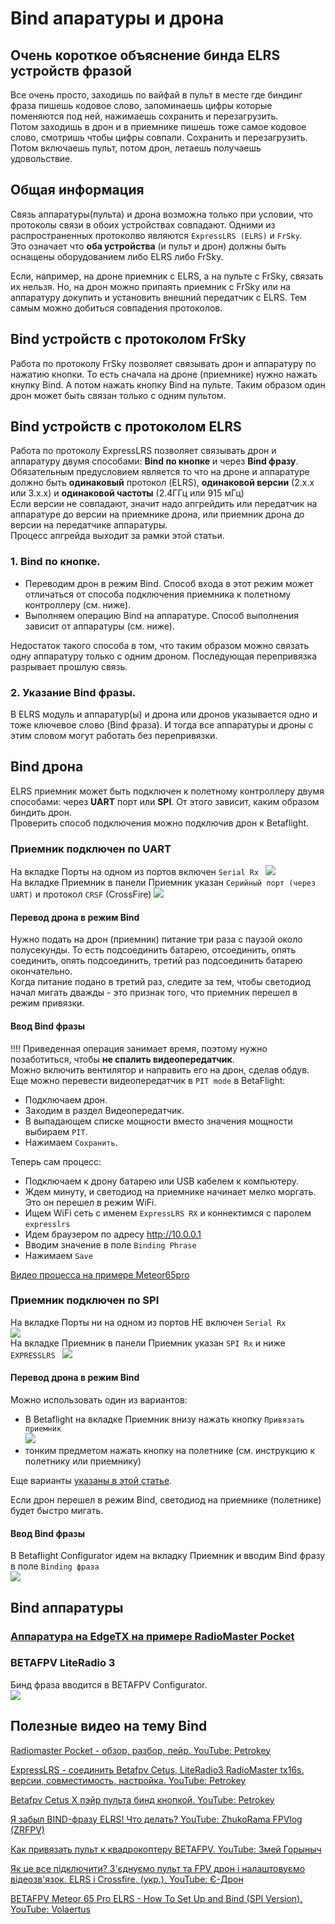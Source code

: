 # Bind апаратуры и дрона

## Очень короткое объяснение бинда ELRS устройств фразой
Все очень просто, заходишь по вайфай в пульт в месте где биндинг фраза пишешь кодовое слово, запоминаешь цифры которые поменяются под ней, нажимаешь сохранить и перезагрузить.  
Потом заходишь в дрон и в приемнике пишешь тоже самое кодовое слово, смотришь чтобы цифры совпали. Сохранить и перезагрузить.  
Потом включаешь пульт, потом дрон, летаешь получаешь удовольствие.

## Общая информация
Связь аппаратуры(пульта) и дрона возможна только при условии, что протоколы связи в обоих устройствах совпадают. Одними из распространенных протоколво являются `ExpressLRS (ELRS)` и `FrSky`.  
Это означает что **оба устройства** (и пульт и дрон) должны быть оснащены оборудованием либо ELRS либо FrSky.  

Если, например, на дроне приемник с ELRS, а на пульте с FrSky, связать их нельзя. Но, на дрон можно припаять приемник с FrSky или на аппаратуру докупить и установить внешний передатчик с ELRS. Тем самым можно добиться совпадения протоколов.

## Bind устройств с протоколом FrSky
Работа по протоколу FrSky позволяет связывать дрон и аппаратуру по нажатию кнопки. То есть сначала на дроне (приемнике) нужно нажать кнупку Bind. А потом нажать кнопку Bind на пульте. Таким образом один дрон может быть связан только с одним пультом. 

## Bind устройств с протоколом ELRS
Работа по протоколу ExpressLRS позволяет связывать дрон и аппаратуру двумя способами: **Bind по кнопке** и через **Bind фразу**.  
Обязательным предусловием является то что на дроне и аппаратуре должно быть **одинаковый** протокол (ELRS), **одинаковой версии** (2.х.х или 3.х.х) и **одинаковой частоты** (2.4ГГц или 915 мГц)  
Если версии не совпадают, значит надо апгрейдить или передатчик на аппаратуре до версии на приемнике дрона, или приемник дрона до версии на передатчике аппаратуры.  
Процесс апгрейда выходит за рамки этой статьи.
 
### 1. Bind по кнопке.  
 - Переводим дрон в режим Bind. Способ входа в этот режим может отличаться от способа подключения приемника к полетному контроллеру (см. ниже).  
 - Выполняем операцию Bind на аппаратуре. Способ  выполнения зависит от аппаратуры (см. ниже).  
 
Недостаток такого способа в том, что таким образом можно связать одну аппаратуру только с одним дроном. Последующая перепривязка разрывает прошлую связь.

### 2. Указание Bind фразы.  
В ELRS модуль и аппаратур(ы) и дрона или дронов указывается одно и тоже ключевое слово (Bind фраза). И тогда все аппаратуры и дроны с этим словом могут работать без перепривязки.  

## Bind дрона
ELRS приемник может быть подключен к полетному контроллеру двумя способами: через **UART** порт или **SPI**. От этого зависит, каким образом биндить дрон.  
Проверить способ подключения можно подключив дрон к Betaflight. 

### Приемник подключен по UART
На вкладке Порты на одном из портов включен `Serial Rx ` 
![](UART_Ports.png)  
На вкладке Приемник в панели Приемник указан `Серийный порт (через UART)` и протокол `CRSF` (CrossFire)
![](UART_Receiver.png)  

#### Перевод дрона в режим Bind
Нужно подать на дрон (приемник) питание три раза с паузой около полусекунды. То есть подсоединить батарею, отсоединить, опять соединить, опять подсоединить, третий раз подсоединить батарею окончательно.  
Когда питание подано в третий раз, следите за тем, чтобы светодиод начал мигать дважды - это признак того, что приемник перешел в режим привязки.

#### Ввод Bind фразы
!!!! Приведенная операция занимает время, поэтому нужно позаботиться, чтобы **не спалить видеопередатчик**.  
Можно включить вентилятор и направить его на дрон, сделав обдув.  
Еще можно перевести видеопередатчик в `PIT mode` в BetaFlight:  
 - Подключаем дрон. 
 - Заходим в раздел Видеопередатчик. 
 - В выпадающем списке мощности вместо значения мощности выбираем `PIT`. 
 - Нажимаем `Сохранить`.

Теперь сам процесс:  
 - Подключаем к дрону батарею или USB кабелем к компьютеру.
 - Ждем минуту, и светодиод на приемнике начинает мелко моргать. Это он перешел в режим WiFi.  
 - Ищем  WiFi сеть с именем  `ExpressLRS RX` и коннектимся с паролем `expresslrs`  
 - Идем браузером по адресу http://10.0.0.1
 - Вводим значение в поле `Binding Phrase`
 - Нажимаем `Save`

[Видео процесса на примере Meteor65pro](Rx_SetBindPhraseOverWiFi.mp4)
 
### Приемник подключен по SPI
На вкладке Порты ни на одном из портов НЕ включен `Serial Rx`  
![](SPI_Ports.jpg)  
На вкладке Приемник в панели Приемник указан `SPI Rx` и ниже `EXPRESSLRS ` 
![](SPI_Receiver.jpg)  

#### Перевод дрона в режим Bind
Можно использовать один из вариантов:
 - В Betaflight на вкладке Приемник внизу нажать кнопку `Привязать приемник`  
 ![](SPI_BindButton.png) 
 - тонким предметом нажать кнопку на полетнике (см. инструкцию к полетнику или приемнику)

Еще варианты [указаны в этой статье](https://support.betafpv.com/hc/en-us/articles/4403742839705-How-to-Bind-with-F4-Betaflight-FC-SPI-ExpressLRS-Receiver).

Если дрон перешел в режим Bind, светодиод на приемнике (полетнике) будет быстро мигать.  

#### Ввод Bind фразы
В Betaflight Configurator идем на вкладку Приемник и вводим Bind фразу в поле `Binding фраза`  
![](SPI_BindPhrase.png)  

## Bind аппаратуры

### [Аппаратура на EdgeTX на примере RadioMaster Pocket](10_Аппаратура(Пульты)/90_Модели/10_Radiomaster/01_Pocket/10_Bind.md)  

### BETAFPV LiteRadio 3
Бинд фраза вводится в BETAFPV Configurator.  
![](LiteRadio3_ELRS_BETAFPV_Configurator.jpg)  




## Полезные видео на тему Bind
[Radiomaster Pocket - обзор, разбор, пейр. YouTube: Petrokey](https://www.youtube.com/watch?v=xYzz5JtX9GE)

[ExpressLRS - соединить Betafpv Cetus, LiteRadio3 RadioMaster tx16s. версии, совместимость, настройка. YouTube: Petrokey](https://www.youtube.com/watch?v=cM5g9BC9sQY)

[Betafpv Cetus X пэйр пульта бинд кнопкой. YouTube: Petrokey](https://www.youtube.com/watch?v=CByA9YKPEJI)

[Я забыл BIND-фразу ELRS! Что делать? YouTube: 
ZhukoRama FPVlog (ZRFPV)](https://www.youtube.com/watch?v=c6mdZVzCn58)

[Как привязать пульт к квадрокоптеру BETAFPV. YouTube: Змей Горыныч](https://www.youtube.com/watch?v=fwcmUY4qMXs)

[Як це все підключити? З'єднуємо пульт та FPV дрон і налаштовуємо відеозв'язок. ELRS і Crossfire. (укр.). YouTube: Є-Дрон](https://www.youtube.com/watch?v=US8rYxZ1YHw)

[BETAFPV Meteor 65 Pro ELRS - How To Set Up and Bind (SPI Version). YouTube: Volaertus](https://www.youtube.com/watch?v=T3NA_eTy63k)
